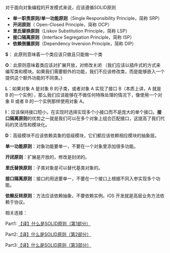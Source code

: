 对于面向对象编程的开发模式来说，应该遵循SOLID原则

* **单一职责原则/单一功能原则**（Single Responsibility Principle，简称 SRP）
* **开闭原则**（ Open-Closed Principle，简称 OCP）
* **里氏替换原则**（Liskov Substitution Principle，简称 LSP）
* **接口隔离原则**（Interface Segregation Principle，简称 ISP）
* **依赖倒置原则**（Dependency Inversion Principle，简称 DIP）



**S**： 此原则意味着一个类应该只做且只能做一个类

**O**：此原则意味着类应该对扩展开放，对修改关闭 （我们应该以插件式的方式来编写类和模块。如果我们需要额外的功能，我们不应该修改类，而是能够嵌入一个提供这个额外功能的不同类。）

**L**：如果对象 A 是对象 B 的子类，或者对象 A 实现了接口 B（本质上讲，A 就是 B 的一个实例），那么我们应该能够在不做任何特殊处理的情况下，像使用一个对象 B 或者 B 的一个实例那样使用对象 A。

**I**：应该保持接口短小，在实现时选择实现多个小接口而不是庞大的单个接口。**接口隔离原则**的优势之一就是我们可以在多个对象上组合匹配接口，这提高了我们代码的灵活性和模块化。

**D**：高级模块不应该依赖具象的低级模块，它们都应该依赖相应模块的抽象层。



**单一功能原则**：对象功能要单一，不要在一个对象里添加很多功能。

**开闭原则**：扩展是开放的，修改是封闭的。

**里氏替换原则**：子类对象是可以替代基类对象的。

**接口隔离原则**：接口的用途要单一，不要在一个接口上根据不同入参实现多个功能。

**依赖反转原则**：方法应该依赖抽象，不要依赖实例。iOS 开发就是高层业务方法依赖于协议。

相关连接：

Part1: [【译】什么是SOLID原则（第1部分）](https://juejin.im/post/5c1c49ed518825544d43ba7a)

Part2:[【译】什么是SOLID原则（第2部分）](https://juejin.im/post/5c1de5a6e51d4546376994d6)

Part3:[【译】什么是SOLID原则（第3部分）](https://juejin.im/post/5c1f845ee51d4568020a8ba8)

